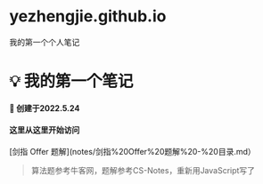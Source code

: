 # yezhengjie.github.io
我的第一个个人笔记
#  💡  我的第一个笔记

#### 📐 创建于2022.5.24

#### 这里从这里开始访问 

[博客]: https://yezhengjie.github.io/

 [剑指 Offer 题解](notes/剑指%20Offer%20题解%20-%20目录.md）  

> 算法题参考牛客网，题解参考CS-Notes，重新用JavaScript写了
